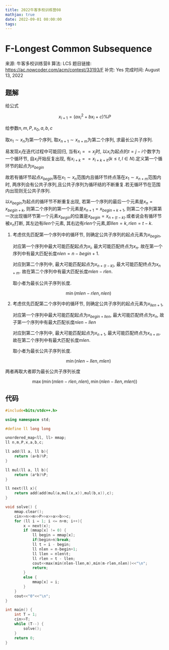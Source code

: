 ```yaml
---
title: 2022牛客多校训练营08
mathjax: true
date: 2022-09-01 00:00:00
tags:
---
```

# F-Longest Common Subsequence

来源: 牛客多校训练营8
算法: LCS
题目链接: https://ac.nowcoder.com/acm/contest/33193/F
补完: Yes
完成时间: August 13, 2022

## 题解

给公式

$$
x_{i+1}=(ax_i^2+bx_i+c)\%P
$$

给参数$n,m,P,x_0,a,b,c$

取$x_1\sim x_n$为第一个序列, 取$x_{n+1}\sim x_{n+m}$为第二个序列, 求最长公共子序列.

易发现$x_i$在迭代过程中可能回归, 当有$x_i==x_j$时, 以$x_i$为起点的$t=j-i$个数字为一个循环节, 自$x_i$开始反复出现, 有$x_{i+k}==x_{i+k+lt}(k≤t,l\in N)$.定义第一个循环节的起点为$x_{begin}$

故若有循环节起点$x_{begin}$落在$x_1\sim x_n$范围内且循环节终点落在$x_{1}\sim x_{n+m}$范围内时, 两序列会有公共子序列,且公共子序列为循环结的不断重复.若无循环节在范围内出现则无公共子序列. 

以$x_{begin}$为起点的循环节不断重复出现, 若第一个序列的最后一个元素是$x_{n}=x_{begin+k}$, 则第二个序列的第一个元素是$x_{n+1}=x_{begin+k+1}$, 则第二个序列第第一次出现循环节第一个元素$x_{begin}$的位置是$x_{begin}=x_{n+(t-k)}$.或者说会有循环节被$x_n$打断, 其左边有$llen$个元素, 其右边有$rlen$个元素,即$llen = k,rlen=t-k$.

1. 考虑优先匹配第一个序列中的循环节, 则确定公共子序列的起点元素为$x_{begin}$, 
    
    对应第一个序列中最大可能匹配起点为$x_i$, 最大可能匹配终点为$x_n$. 故在第一个序列中有最大匹配长度$nlen = n-begin+1$. 
    
    对应到第二个序列中, 最大可能匹配起点为$x_{n+(t-k)}$, 最大可能匹配终点为$x_{n+m}$. 故在第二个序列中有最大匹配长度$mlen-rlen$. 
    
    取小者为最长公共子序列长度.
    
    $$
    \min(mlen-rlen,nlen)
    $$
    
2. 考虑优先匹配第二个序列中的循环节, 则确定公共子序列的起点元素为$x_{llen+1}$, 
    
    对应第一个序列中最大可能匹配起点为$x_{begin+llen}$, 最大可能匹配终点为$x_n$, 故子第一个序列中有最大匹配长度$nlen-llen$
    
    对应到第二个序列中, 最大可能匹配起点为$x_{n+1}$, 最大可能匹配终点为$x_{n+m}$. 故在第二个序列中有最大匹配长度$mlen$. 
    
    取小者为最长公共子序列长度.
    
    $$
    \min(nlen-llen,mlen)
    $$
    

两者再取大者即为最长公共子序列长度

$$
\max\left(\min(mlen-rlen,nlen),\min(nlen-llen,mlen)\right)
$$

## 代码

```cpp
#include<bits/stdc++.h>

using namespace std;

#define ll long long

unordered_map<ll, ll> mmap;
ll n,m,P,x,a,b,c;

ll add(ll a, ll b){
    return (a+b)%P;
}

ll mul(ll a, ll b){
    return (a*b)%P;
}

ll next(ll x){
    return add(add(mul(a,mul(x,x)),mul(b,x)),c);
}

void solve() {
    mmap.clear();
    cin>>n>>m>>P>>x>>a>>b>>c;
    for (ll i = 1; i <= n+m; i++){
        x = next(x);
        if (mmap[x] != 0) {
            ll begin = mmap[x];
            if(begin>n)break;
            ll t = i - begin;
            ll nlen = n-begin+1;
            ll llen = nlen%t;
            ll rlen = t - llen;
            cout<<max(min(nlen-llen,m),min(m-rlen,nlen))<<"\n";
            return;
        }
        else { 
            mmap[x] = i;
        }
    }
    cout<<"0"<<"\n";
}

int main() {
    int T = 1;
    cin>>T;
    while (T--) {
        solve();
    }
    return 0;
}
```
